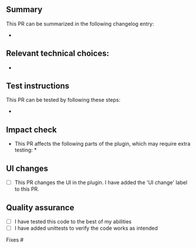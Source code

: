 ## Summary

<!--
Attach one of the following labels to the PR: `changelog: bugfix`, `changelog: enhancement`, `changelog: other`, `changelog: non-user-facing`.
Specify between square brackets in which package changelog the item should be included, for example: * [yoast-components] Fixes a bug where ....
If the same changelog item is applicable to multiple packages, add a separate changelog item for all of them.
If the changelog item should appear in the changelog of the plugin, also add a separate changelog item and put [Yoast SEO Free] or [Yoast SEO Premium] instead of the package name.
If the changelog item is a bugfix, please use the following sentence structure: Fixes a bug where ... would ... (when ...).
-->
This PR can be summarized in the following changelog entry:

*

## Relevant technical choices:

*

## Test instructions
<!--
Please follow these guidelines when creating test instructions:
- Please provide step-by-step instructions how to reproduce the issue, if applicable.
- Write step-by-step test instructions aimed at non-tech-savvy users, even if the PR is not user-facing.
-->
This PR can be tested by following these steps:

*

## Impact check
<!--
Sometimes PRs have a bigger impact than is suggested in the user-facing changes. In such cases,
additional (regression) testing might be necessary. To make it clear what parts might need additional testing,
please outline which parts of the plugin have been impacted by this PR.
-->
* This PR affects the following parts of the plugin, which may require extra testing:
  *

## UI changes
* [ ] This PR changes the UI in the plugin. I have added the 'UI change' label to this PR.

## Quality assurance

* [ ] I have tested this code to the best of my abilities
* [ ] I have added unittests to verify the code works as intended

Fixes #
